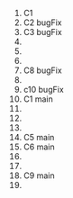 1. C1
2. C2 bugFix
3. C3 bugFix
5.
6.
7.
8. C8 bugFix
9.
10. c10 bugFix
1. C1 main
2.
3. 
4.
5. C5 main
6. C6 main
7.
8.
9. C9 main
10.
